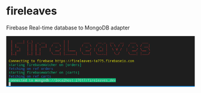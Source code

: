 # fireleaves
Firebase Real-time database to MongoDB adapter

![Screenshot](https://github.com/nukung/fireleaves/raw/master/screenshot.png)
